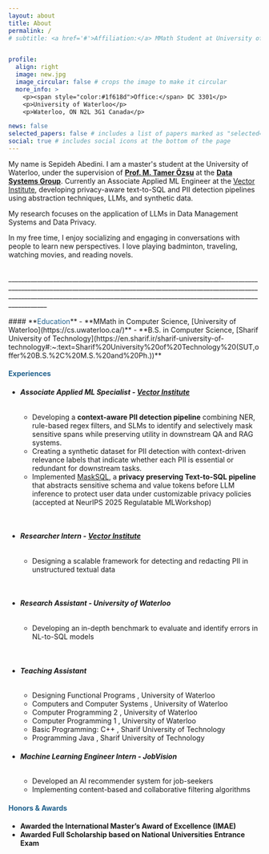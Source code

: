 ```yaml
---
layout: about
title: About
permalink: /
# subtitle: <a href='#'>Affiliation:</a> MMath Student at University of Waterloo


profile:
  align: right
  image: new.jpg
  image_circular: false # crops the image to make it circular
  more_info: >
    <p><span style="color:#1f618d">Office:</span> DC 3301</p>
    <p>University of Waterloo</p>
    <p>Waterloo, ON N2L 3G1 Canada</p>

news: false 
selected_papers: false # includes a list of papers marked as "selected={true}"
social: true # includes social icons at the bottom of the page
---
```

My name is Sepideh Abedini. 
I am a master's student at the University of Waterloo, under the supervision of **[Prof. M. Tamer Özsu](https://cs.uwaterloo.ca/~tozsu/)** at the **[Data Systems Group](https://uwaterloo.ca/data-systems-group/)**. Currently an Associate Applied ML Engineer at the [Vector Institute](https://vectorinstitute.ai/), developing privacy-aware text-to-SQL and PII detection pipelines using abstraction techniques, LLMs, and synthetic
data.

My research focuses on the application of LLMs in Data Management Systems and Data Privacy.

In my free time, I enjoy socializing and engaging in conversations with people to learn new perspectives. I love playing badminton, traveling, watching movies, and reading novels. 
<!-- <span style="color:#b03a2e">some *blue* text</span>. -->

<!-- Here are some photos from the recent conferences I attended. -->
<br>
______________________________________________________________________________________________________________________________________________________________________________________________________________________________________________________
<br>
<br>
#### **<span style="color:#1f618d">Education</span>**
- **MMath in Computer Science, [University of Waterloo](https://cs.uwaterloo.ca/)**
- **B.S. in Computer Science, [Sharif University of Technology](https://en.sharif.ir/sharif-university-of-technology#:~:text=Sharif%20University%20of%20Technology%20(SUT,offer%20B.S.%2C%20M.S.%20and%20Ph.))**

#### **<span style="color:#1f618d">Experiences</span>**
- ###### **Associate Applied ML Specialist - [Vector Institute](https://vectorinstitute.ai/)**
  - Developing a **context-aware PII detection pipeline** combining NER, rule-based regex filters, and SLMs to identify and selectively mask sensitive spans while preserving utility in downstream QA and RAG systems.
  - Creating a synthetic dataset for PII detection with context-driven relevance labels that indicate whether each PII is essential or redundant for downstream tasks.
  - Implemented [MaskSQL](https://www.arxiv.org/abs/2509.23459), a **privacy preserving Text-to-SQL pipeline** that abstracts sensitive schema and value tokens before LLM inference to protect user data under customizable privacy policies (accepted at NeurIPS 2025 Regulatable MLWorkshop)
<br>

- ###### **Researcher Intern - [Vector Institute](https://vectorinstitute.ai/)**
  - Designing a scalable framework for detecting and redacting PII in unstructured textual data 
<br>

- ###### **Research Assistant - University of Waterloo**
  - Developing an in-depth benchmark to evaluate and identify errors in NL-to-SQL models
<br>

- ###### **Teaching Assistant**
  - Designing Functional Programs , University of Waterloo
  - Computers and Computer Systems , University of Waterloo
  - Computer Programming 2 , University of Waterloo
  - Computer Programming 1 , University of Waterloo
  - Basic Programming: C++ , Sharif University of Technology
  - Programming Java , Sharif University of Technology

- ###### **Machine Learning Engineer Intern - JobVision**
  - Developed an AI recommender system for job-seekers
  - Implementing content-based and collaborative filtering algorithms


#### **<span style="color:#1f618d">Honors & Awards</span>**
- **Awarded the International Master’s Award of Excellence (IMAE)**
- **Awarded Full Scholarship based on National Universities Entrance Exam**


[//]: # (Tell the world about yourself. Link to your favorite [subreddit]&#40;http://reddit.com&#41;.)
[//]: # (You can put a picture in, too. The code is already in, just name your picture `prof_pic.jpg` and put it in the `img/` folder.)


[//]: # (Put your address / P.O. box / other info right below your picture. You can also disable any of these elements by editing `profile` property of the YAML header of your `_pages/about.md`. Edit `_bibliography/papers.bib` and Jekyll will render your [publications page]&#40;/al-folio/publications/&#41; automatically.)

 <!-- Link to your social media connections, too. This theme is set up to use [Font Awesome icons]&#40;https://fontawesome.com/&#41; and [Academicons]&#40;https://jpswalsh.github.io/academicons/&#41;, like the ones below. Add your Facebook, Twitter, LinkedIn, Google Scholar, or just disable all of them.) -->
